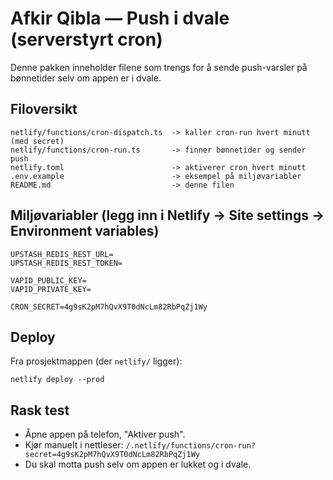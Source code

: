 
# Afkir Qibla — Push i dvale (serverstyrt cron)

Denne pakken inneholder filene som trengs for å sende push-varsler på bønnetider selv om appen er i dvale.

## Filoversikt
```
netlify/functions/cron-dispatch.ts  -> kaller cron-run hvert minutt (med secret)
netlify/functions/cron-run.ts       -> finner bønnetider og sender push
netlify.toml                        -> aktiverer cron hvert minutt
.env.example                        -> eksempel på miljøvariabler
README.md                           -> denne filen
```

## Miljøvariabler (legg inn i Netlify → Site settings → Environment variables)
```
UPSTASH_REDIS_REST_URL=
UPSTASH_REDIS_REST_TOKEN=

VAPID_PUBLIC_KEY=
VAPID_PRIVATE_KEY=

CRON_SECRET=4g9sK2pM7hQvX9T0dNcLm82RbPqZj1Wy
```

## Deploy
Fra prosjektmappen (der `netlify/` ligger):
```
netlify deploy --prod
```

## Rask test
- Åpne appen på telefon, "Aktiver push".
- Kjør manuelt i nettleser: `/.netlify/functions/cron-run?secret=4g9sK2pM7hQvX9T0dNcLm82RbPqZj1Wy`
- Du skal motta push selv om appen er lukket og i dvale.
